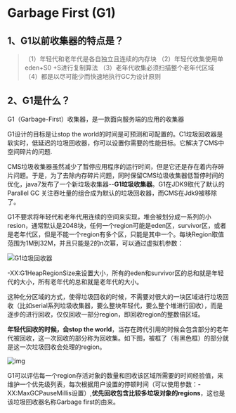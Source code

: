 # Garbage First (G1)



## 1、G1以前收集器的特点是？

> （1）年轻代和老年代是各自独立且连续的内存块
> （2）年轻代收集使用单eden+S0 +S进行复制算法
> （3）老年代收集必须扫描整个老年代区域
> （4）都是以尽可能少而快速地执行GC为设计原则
>
> 

## 2、G1是什么？

G1（Garbage-First）收集器，是一款面向服务端的应用的收集器



G1设计的目标是让stop the world的时间是可预测和可配置的。C1垃圾回收器是软实时，低延迟的垃圾回收器，你可以设置你需要的性能目标。它解决了CMS中空间碎片的问题.

CMS垃圾收集器虽然减少了暂停应用程序的运行时间，但是它还是存在着内存碎片问题。于是，为了去除内存碎片问题，同时保留CMS垃圾收集器低暂停时间的优化，java7发布了一个新垃圾收集器--**G1垃圾收集器**。G1在JDK9取代了默认的Parallel GC 关注吞吐量的组合成为默认的垃圾回收器，而CMS在Jdk9被移除了。



G1不要求将年轻代和老年代用连续的空间来实现，堆会被划分成一系列的小resion，通常默认是2048块，任何一个region可能是eden区，survivor区，或者是老年代区，但是不能一个region有多个区，只能是其中一个。每块Region取值范围为1M到32M，并且只能是2的n次幂，可以通过虚拟机参数：

![G1垃圾回收器](https://pic3.zhimg.com/v2-035090591f6287adc89985a073b235d0_1440w.jpg?source=172ae18b)



-XX:G1HeapRegionSize来设置大小，所有的eden和survivor区的总和就是年轻代的大小，所有老年代的总和就是老年代的大小。

这种化分区域的方式，使得垃圾回收的时候，不需要对很大的一块区域进行垃圾回收（比如serial系列垃圾收集器，要么整块年轻代，要么整个堆进行回收），而是逐步的进行回收，仅仅回收一部分region，即回收region的整数倍区域。

**年轻代回收的时候，会stop the world**，当存在跨代引用的时候会包含部分的老年代被回收，这一次回收的部分称为回收集。如下图，被框了（有黑色框）的部分就是这一次垃圾回收会处理的region。



![img](https://pic4.zhimg.com/80/v2-689fcf1ba20630746b9f2898dc4fd19f_720w.jpg)

G1可以评估每一个region存活对象的数量和回收该区域所需要的时间经验值，来维护一个优先级列表，每次根据用户设置的停顿时间（可以使用参数：-XX:MaxGCPauseMillis设置）,**优先回收包含比较多垃圾对象的regions**，这也是该垃圾回收器名称Garbage first的由来。

